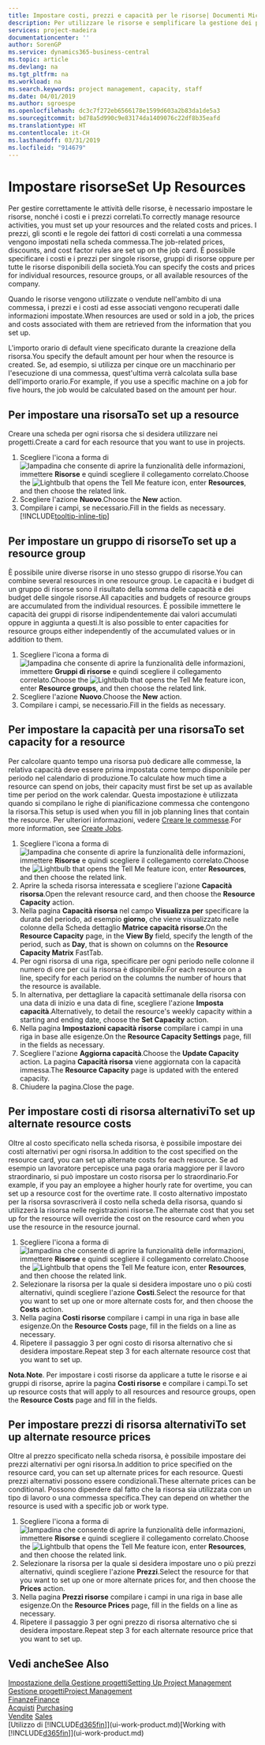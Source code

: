 ```yaml
---
title: Impostare costi, prezzi e capacità per le risorse| Documenti Microsoft
description: Per utilizzare le risorse e semplificare la gestione dei progetti, specificare i costi e i prezzi per le singole risorse o i gruppi di risorse e impostare la capacità della risorsa.
services: project-madeira
documentationcenter: ''
author: SorenGP
ms.service: dynamics365-business-central
ms.topic: article
ms.devlang: na
ms.tgt_pltfrm: na
ms.workload: na
ms.search.keywords: project management, capacity, staff
ms.date: 04/01/2019
ms.author: sgroespe
ms.openlocfilehash: dc3c7f272eb6566178e1599d603a2b83da1de5a3
ms.sourcegitcommit: bd78a5d990c9e83174da1409076c22df8b35eafd
ms.translationtype: HT
ms.contentlocale: it-CH
ms.lasthandoff: 03/31/2019
ms.locfileid: "914679"
---
```

# <a name="set-up-resources"></a><span data-ttu-id="cd104-103">Impostare risorse</span><span class="sxs-lookup"><span data-stu-id="cd104-103">Set Up Resources</span></span>
<span data-ttu-id="cd104-104">Per gestire correttamente le attività delle risorse, è necessario impostare le risorse, nonché i costi e i prezzi correlati.</span><span class="sxs-lookup"><span data-stu-id="cd104-104">To correctly manage resource activities, you must set up your resources and the related costs and prices.</span></span> <span data-ttu-id="cd104-105">I prezzi, gli sconti e le regole dei fattori di costi correlati a una commessa vengono impostati nella scheda commessa.</span><span class="sxs-lookup"><span data-stu-id="cd104-105">The job-related prices, discounts, and cost factor rules are set up on the job card.</span></span> <span data-ttu-id="cd104-106">È possibile specificare i costi e i prezzi per singole risorse, gruppi di risorse oppure per tutte le risorse disponibili della società.</span><span class="sxs-lookup"><span data-stu-id="cd104-106">You can specify the costs and prices for individual resources, resource groups, or all available resources of the company.</span></span>

<span data-ttu-id="cd104-107">Quando le risorse vengono utilizzate o vendute nell'ambito di una commessa, i prezzi e i costi ad esse associati vengono recuperati dalle informazioni impostate.</span><span class="sxs-lookup"><span data-stu-id="cd104-107">When resources are used or sold in a job, the prices and costs associated with them are retrieved from the information that you set up.</span></span>

<span data-ttu-id="cd104-108">L'importo orario di default viene specificato durante la creazione della risorsa.</span><span class="sxs-lookup"><span data-stu-id="cd104-108">You specify the default amount per hour when the resource is created.</span></span> <span data-ttu-id="cd104-109">Se, ad esempio, si utilizza per cinque ore un macchinario per l'esecuzione di una commessa, quest'ultima verrà calcolata sulla base dell'importo orario.</span><span class="sxs-lookup"><span data-stu-id="cd104-109">For example, if you use a specific machine on a job for five hours, the job would be calculated based on the amount per hour.</span></span>

## <a name="to-set-up-a-resource"></a><span data-ttu-id="cd104-110">Per impostare una risorsa</span><span class="sxs-lookup"><span data-stu-id="cd104-110">To set up a resource</span></span>
<span data-ttu-id="cd104-111">Creare una scheda per ogni risorsa che si desidera utilizzare nei progetti.</span><span class="sxs-lookup"><span data-stu-id="cd104-111">Create a card for each resource that you want to use in projects.</span></span>

1. <span data-ttu-id="cd104-112">Scegliere l'icona a forma di ![lampadina che consente di aprire la funzionalità delle informazioni](media/ui-search/search_small.png "Informazioni sull'operazione che si desidera eseguire"), immettere **Risorse** e quindi scegliere il collegamento correlato.</span><span class="sxs-lookup"><span data-stu-id="cd104-112">Choose the ![Lightbulb that opens the Tell Me feature](media/ui-search/search_small.png "Tell me what you want to do") icon, enter **Resources**, and then choose the related link.</span></span>
2. <span data-ttu-id="cd104-113">Scegliere l'azione **Nuovo**.</span><span class="sxs-lookup"><span data-stu-id="cd104-113">Choose the **New** action.</span></span>
3. <span data-ttu-id="cd104-114">Compilare i campi, se necessario.</span><span class="sxs-lookup"><span data-stu-id="cd104-114">Fill in the fields as necessary.</span></span> [!INCLUDE[tooltip-inline-tip](includes/tooltip-inline-tip_md.md)]  

## <a name="to-set-up-a-resource-group"></a><span data-ttu-id="cd104-115">Per impostare un gruppo di risorse</span><span class="sxs-lookup"><span data-stu-id="cd104-115">To set up a resource group</span></span>
<span data-ttu-id="cd104-116">È possibile unire diverse risorse in uno stesso gruppo di risorse.</span><span class="sxs-lookup"><span data-stu-id="cd104-116">You can combine several resources in one resource group.</span></span> <span data-ttu-id="cd104-117">Le capacità e i budget di un gruppo di risorse sono il risultato della somma delle capacità e dei budget delle singole risorse.</span><span class="sxs-lookup"><span data-stu-id="cd104-117">All capacities and budgets of resource groups are accumulated from the individual resources.</span></span> <span data-ttu-id="cd104-118">È possibile immettere le capacità dei gruppi di risorse indipendentemente dai valori accumulati oppure in aggiunta a questi.</span><span class="sxs-lookup"><span data-stu-id="cd104-118">It is also possible to enter capacities for resource groups either independently of the accumulated values or in addition to them.</span></span>

1. <span data-ttu-id="cd104-119">Scegliere l'icona a forma di ![lampadina che consente di aprire la funzionalità delle informazioni](media/ui-search/search_small.png "Informazioni sull'operazione che si desidera eseguire"), immettere **Gruppi di risorse** e quindi scegliere il collegamento correlato.</span><span class="sxs-lookup"><span data-stu-id="cd104-119">Choose the ![Lightbulb that opens the Tell Me feature](media/ui-search/search_small.png "Tell me what you want to do") icon, enter **Resource groups**, and then choose the related link.</span></span>
2. <span data-ttu-id="cd104-120">Scegliere l'azione **Nuovo**.</span><span class="sxs-lookup"><span data-stu-id="cd104-120">Choose the **New** action.</span></span>
3. <span data-ttu-id="cd104-121">Compilare i campi, se necessario.</span><span class="sxs-lookup"><span data-stu-id="cd104-121">Fill in the fields as necessary.</span></span>

## <a name="to-set-capacity-for-a-resource"></a><span data-ttu-id="cd104-122">Per impostare la capacità per una risorsa</span><span class="sxs-lookup"><span data-stu-id="cd104-122">To set capacity for a resource</span></span>
<span data-ttu-id="cd104-123">Per calcolare quanto tempo una risorsa può dedicare alle commesse, la relativa capacità deve essere prima impostata come tempo disponibile per periodo nel calendario di produzione.</span><span class="sxs-lookup"><span data-stu-id="cd104-123">To calculate how much time a resource can spend on jobs, their capacity must first be set up as available time per period on the work calendar.</span></span> <span data-ttu-id="cd104-124">Questa impostazione è utilizzata quando si compilano le righe di pianificazione commessa che contengono la risorsa.</span><span class="sxs-lookup"><span data-stu-id="cd104-124">This setup is used when you fill in job planning lines that contain the resource.</span></span> <span data-ttu-id="cd104-125">Per ulteriori informazioni, vedere [Creare le commesse](projects-how-create-jobs.md).</span><span class="sxs-lookup"><span data-stu-id="cd104-125">For more information, see [Create Jobs](projects-how-create-jobs.md).</span></span>

1. <span data-ttu-id="cd104-126">Scegliere l'icona a forma di ![lampadina che consente di aprire la funzionalità delle informazioni](media/ui-search/search_small.png "Informazioni sull'operazione che si desidera eseguire"), immettere **Risorse** e quindi scegliere il collegamento correlato.</span><span class="sxs-lookup"><span data-stu-id="cd104-126">Choose the ![Lightbulb that opens the Tell Me feature](media/ui-search/search_small.png "Tell me what you want to do") icon, enter **Resources**, and then choose the related link.</span></span>
2. <span data-ttu-id="cd104-127">Aprire la scheda risorsa interessata e scegliere l'azione **Capacità risorsa**.</span><span class="sxs-lookup"><span data-stu-id="cd104-127">Open the relevant resource card, and then choose the **Resource Capacity** action.</span></span>
3. <span data-ttu-id="cd104-128">Nella pagina **Capacità risorsa** nel campo **Visualizza per** specificare la durata del periodo, ad esempio **giorno**, che viene visualizzato nelle colonne della Scheda dettaglio **Matrice capacità risorse**.</span><span class="sxs-lookup"><span data-stu-id="cd104-128">On the **Resource Capacity** page, in the **View By** field, specify the length of the period, such as **Day**, that is shown on columns on the **Resource Capacity Matrix** FastTab.</span></span>
4. <span data-ttu-id="cd104-129">Per ogni risorsa di una riga, specificare per ogni periodo nelle colonne il numero di ore per cui la risorsa è disponibile.</span><span class="sxs-lookup"><span data-stu-id="cd104-129">For each resource on a line, specify for each period on the columns the number of hours that the resource is available.</span></span>
5. <span data-ttu-id="cd104-130">In alternativa, per dettagliare la capacità settimanale della risorsa con una data di inizio e una data di fine, scegliere l'azione **Imposta capacità**.</span><span class="sxs-lookup"><span data-stu-id="cd104-130">Alternatively, to detail the resource's weekly capacity within a starting and ending date, choose the **Set Capacity** action.</span></span>
6. <span data-ttu-id="cd104-131">Nella pagina **Impostazioni capacità risorse** compilare i campi in una riga in base alle esigenze.</span><span class="sxs-lookup"><span data-stu-id="cd104-131">On the **Resource Capacity Settings** page, fill in the fields as necessary.</span></span>
7. <span data-ttu-id="cd104-132">Scegliere l'azione **Aggiorna capacità**.</span><span class="sxs-lookup"><span data-stu-id="cd104-132">Choose the **Update Capacity** action.</span></span> <span data-ttu-id="cd104-133">La pagina **Capacità risorsa** viene aggiornata con la capacità immessa.</span><span class="sxs-lookup"><span data-stu-id="cd104-133">The **Resource Capacity** page is updated with the entered capacity.</span></span>
8. <span data-ttu-id="cd104-134">Chiudere la pagina.</span><span class="sxs-lookup"><span data-stu-id="cd104-134">Close the page.</span></span>

## <a name="to-set-up-alternate-resource-costs"></a><span data-ttu-id="cd104-135">Per impostare costi di risorsa alternativi</span><span class="sxs-lookup"><span data-stu-id="cd104-135">To set up alternate resource costs</span></span>
<span data-ttu-id="cd104-136">Oltre al costo specificato nella scheda risorsa, è possibile impostare dei costi alternativi per ogni risorsa.</span><span class="sxs-lookup"><span data-stu-id="cd104-136">In addition to the cost specified on the resource card, you can set up alternate costs for each resource.</span></span> <span data-ttu-id="cd104-137">Se ad esempio un lavoratore percepisce una paga oraria maggiore per il lavoro straordinario, si può impostare un costo risorsa per lo straordinario.</span><span class="sxs-lookup"><span data-stu-id="cd104-137">For example, if you pay an employee a higher hourly rate for overtime, you can set up a resource cost for the overtime rate.</span></span> <span data-ttu-id="cd104-138">Il costo alternativo impostato per la risorsa sovrascriverà il costo nella scheda della risorsa, quando si utilizzerà la risorsa nelle registrazioni risorse.</span><span class="sxs-lookup"><span data-stu-id="cd104-138">The alternate cost that you set up for the resource will override the cost on the resource card when you use the resource in the resource journal.</span></span>

1. <span data-ttu-id="cd104-139">Scegliere l'icona a forma di ![lampadina che consente di aprire la funzionalità delle informazioni](media/ui-search/search_small.png "Informazioni sull'operazione che si desidera eseguire"), immettere **Risorse** e quindi scegliere il collegamento correlato.</span><span class="sxs-lookup"><span data-stu-id="cd104-139">Choose the ![Lightbulb that opens the Tell Me feature](media/ui-search/search_small.png "Tell me what you want to do") icon, enter **Resources**, and then choose the related link.</span></span>  
2. <span data-ttu-id="cd104-140">Selezionare la risorsa per la quale si desidera impostare uno o più costi alternativi, quindi scegliere l'azione **Costi**.</span><span class="sxs-lookup"><span data-stu-id="cd104-140">Select the resource for that you want to set up one or more alternate costs for, and then choose the **Costs** action.</span></span>  
3. <span data-ttu-id="cd104-141">Nella pagina **Costi risorse** compilare i campi in una riga in base alle esigenze.</span><span class="sxs-lookup"><span data-stu-id="cd104-141">On the **Resource Costs** page, fill in the fields on a line as necessary.</span></span>  
4. <span data-ttu-id="cd104-142">Ripetere il passaggio 3 per ogni costo di risorsa alternativo che si desidera impostare.</span><span class="sxs-lookup"><span data-stu-id="cd104-142">Repeat step 3 for each alternate resource cost that you want to set up.</span></span>

<span data-ttu-id="cd104-143">**Nota**.</span><span class="sxs-lookup"><span data-stu-id="cd104-143">**Note**.</span></span> <span data-ttu-id="cd104-144">Per impostare i costi risorse da applicare a tutte le risorse e ai gruppi di risorse, aprire la pagina **Costi risorse** e compilare i campi.</span><span class="sxs-lookup"><span data-stu-id="cd104-144">To set up resource costs that will apply to all resources and resource groups, open the **Resource Costs** page and fill in the fields.</span></span>

## <a name="to-set-up-alternate-resource-prices"></a><span data-ttu-id="cd104-145">Per impostare prezzi di risorsa alternativi</span><span class="sxs-lookup"><span data-stu-id="cd104-145">To set up alternate resource prices</span></span>
<span data-ttu-id="cd104-146">Oltre al prezzo specificato nella scheda risorsa, è possibile impostare dei prezzi alternativi per ogni risorsa.</span><span class="sxs-lookup"><span data-stu-id="cd104-146">In addition to price specified on the resource card, you can set up alternate prices for each resource.</span></span> <span data-ttu-id="cd104-147">Questi prezzi alternativi possono essere condizionali.</span><span class="sxs-lookup"><span data-stu-id="cd104-147">These alternate prices can be conditional.</span></span> <span data-ttu-id="cd104-148">Possono dipendere dal fatto che la risorsa sia utilizzata con un tipo di lavoro o una commessa specifica.</span><span class="sxs-lookup"><span data-stu-id="cd104-148">They can depend on whether the resource is used with a specific job or work type.</span></span>

1. <span data-ttu-id="cd104-149">Scegliere l'icona a forma di ![lampadina che consente di aprire la funzionalità delle informazioni](media/ui-search/search_small.png "Informazioni sull'operazione che si desidera eseguire"), immettere **Risorse** e quindi scegliere il collegamento correlato.</span><span class="sxs-lookup"><span data-stu-id="cd104-149">Choose the ![Lightbulb that opens the Tell Me feature](media/ui-search/search_small.png "Tell me what you want to do") icon, enter **Resources**, and then choose the related link.</span></span>
2. <span data-ttu-id="cd104-150">Selezionare la risorsa per la quale si desidera impostare uno o più prezzi alternativi, quindi scegliere l'azione **Prezzi**.</span><span class="sxs-lookup"><span data-stu-id="cd104-150">Select the resource for that you want to set up one or more alternate prices for, and then choose the **Prices** action.</span></span>
3. <span data-ttu-id="cd104-151">Nella pagina **Prezzi risorse** compilare i campi in una riga in base alle esigenze.</span><span class="sxs-lookup"><span data-stu-id="cd104-151">On the **Resource Prices** page, fill in the fields on a line as necessary.</span></span>
4. <span data-ttu-id="cd104-152">Ripetere il passaggio 3 per ogni prezzo di risorsa alternativo che si desidera impostare.</span><span class="sxs-lookup"><span data-stu-id="cd104-152">Repeat step 3 for each alternate resource price that you want to set up.</span></span>

## <a name="see-also"></a><span data-ttu-id="cd104-153">Vedi anche</span><span class="sxs-lookup"><span data-stu-id="cd104-153">See Also</span></span>
[<span data-ttu-id="cd104-154">Impostazione della Gestione progetti</span><span class="sxs-lookup"><span data-stu-id="cd104-154">Setting Up Project Management</span></span>](projects-setup-projects.md)  
[<span data-ttu-id="cd104-155">Gestione progetti</span><span class="sxs-lookup"><span data-stu-id="cd104-155">Project Management</span></span>](projects-manage-projects.md)  
[<span data-ttu-id="cd104-156">Finanze</span><span class="sxs-lookup"><span data-stu-id="cd104-156">Finance</span></span>](finance.md)  
<span data-ttu-id="cd104-157">[Acquisti](purchasing-manage-purchasing.md)       </span><span class="sxs-lookup"><span data-stu-id="cd104-157">[Purchasing](purchasing-manage-purchasing.md)       </span></span>  
<span data-ttu-id="cd104-158">[Vendite](sales-manage-sales.md)    </span><span class="sxs-lookup"><span data-stu-id="cd104-158">[Sales](sales-manage-sales.md)    </span></span>  
<span data-ttu-id="cd104-159">[Utilizzo di [!INCLUDE[d365fin](includes/d365fin_md.md)]](ui-work-product.md)</span><span class="sxs-lookup"><span data-stu-id="cd104-159">[Working with [!INCLUDE[d365fin](includes/d365fin_md.md)]](ui-work-product.md)</span></span>  
